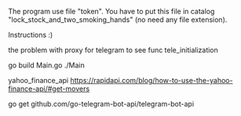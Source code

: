 The program use file "token". You have to put this file in catalog "lock_stock_and_two_smoking_hands" (no need any file extension).

Instructions :)

the problem with proxy for telegram to see func tele_initialization

go build Main.go
./Main

yahoo_finance_api
https://rapidapi.com/blog/how-to-use-the-yahoo-finance-api/#get-movers

go get github.com/go-telegram-bot-api/telegram-bot-api

